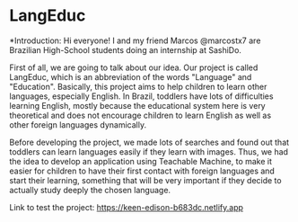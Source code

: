 # LangEduc
*Introduction:
Hi everyone! I and my friend Marcos @marcostx7 are Brazilian High-School students doing an internship at SashiDo.

First of all, we are going to talk about our idea. Our project is called LangEduc, which is an abbreviation of the words "Language" and "Education". Basically, this project aims to help children to learn other languages, especially English. In Brazil, toddlers have lots of difficulties learning English, mostly because the educational system here is very theoretical and does not encourage children to learn English as well as other foreign languages dynamically.

Before developing the project, we made lots of searches and found out that toddlers can learn languages easily if they learn with images. Thus, we had the idea to develop an application using Teachable Machine, to make it easier for children to have their first contact with foreign languages and start their learning, something that will be very important if they decide to actually study deeply the chosen language.

Link to test the project:
		https://keen-edison-b683dc.netlify.app

